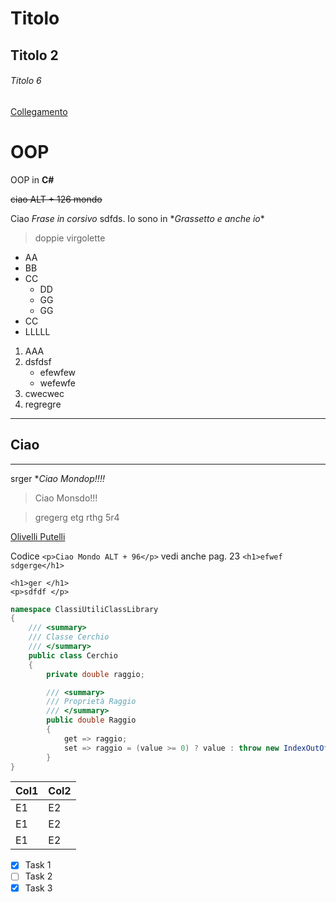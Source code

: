 # Titolo
## Titolo 2

###### Titolo 6

[Collegamento](https://www.google.it/)

# OOP 


OOP in **C#**

~~ciao ALT + 126 mondo~~

Ciao *Frase in corsivo* sdfds.
Io sono in \**Grassetto e anche io**

> doppie virgolette

* AA
* BB
* CC
    * DD
    * GG
    * GG
* CC
* LLLLL

1. AAA
1. dsfdsf
    * efewfew
    * wefewfe
1. cwecwec
1. regregre

---

## Ciao

<!-- Commenti -->
___

srger \**Ciao Mondop!!!!*

> Ciao Monsdo!!!

>gregerg etg rthg 5r4

[Olivelli Putelli](https:\\olivelliputelli.it "Ciao dal IIS")

Codice `<p>Ciao Mondo ALT + 96</p>` vedi anche pag. 23
`<h1>efwef sdgerge</h1>`


```
<h1>ger </h1>
<p>sdfdf </p>
```

```C#
namespace ClassiUtiliClassLibrary
{
    /// <summary>
    /// Classe Cerchio 
    /// </summary>
    public class Cerchio
    {
        private double raggio;

        /// <summary>
        /// Proprietà Raggio
        /// </summary>
        public double Raggio
        {
            get => raggio;
            set => raggio = (value >= 0) ? value : throw new IndexOutOfRangeException();
        }
}
```

| Col1 | Col2 |
|------|------|
| E1   |  E2  |
| E1   |  E2  |
| E1   |  E2  |

* [x] Task 1
* [ ] Task 2
* [x] Task 3
